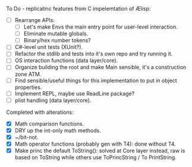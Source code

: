 To Do - replicatinc features from C impelemtation of Ælisp:
- [ ] Rearrange APIs:
  - [ ] Let's make Envs the main entry point for user-level interaction.
  - [ ] Eliminate mutable globals.
  - [ ] Binary/hex number tokens?
- [ ] C#-level unit tests (XUnit?).
- [ ] Refactor the stdlib and tests into it's own repo and try running it.
- [ ] OS interaction functions (data layer/core).
- [ ] Organize building the root and make Main sensible, it's a construction zone ATM.
- [ ] Find sensible/useful things for this implementation to put in object properties.
- [ ] Implement REPL, maybe use ReadLine package?
- [ ] plist handling (data layer/core).

Completed with alterations:
- [x] Math comparison functions.
- [x] DRY up the int-only math methods.
- [x] ~/bit-not.
- [x] Math operator functions (probably gen with T4): done without T4.
- [x] Make princ the default ToString(): solved at Core layer instead, raw is based on ToString while others use ToPrincString / To PrintString.
